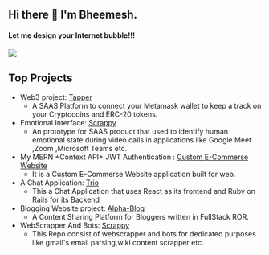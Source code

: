 ## Hi there 👋 I'm Bheemesh.
#### Let me design your Internet bubble!!!


 <a href="https://www.linkedin.com/in/bheemesh">
  <img src="https://img.shields.io/badge/LinkedIn-0077B5?style=for-the-badge&logo=linkedin&logoColor=white"/>
</a>

## Top Projects

- Web3 project: [Tapper](https://github.com/Bheemesh1706/Tapper)
  - A SAAS Platform to connect your Metamask wallet to keep a track on your Cryptocoins and ERC-20 tokens.
- Emotional Interface: [Scrappy](https://github.com/Bheemesh1706/Emotion-Interface)
   - An prototype for SAAS product that used to identify human emotional state during video calls in applications like Google Meet ,Zoom ,Microsoft Teams etc.
- My MERN +Context API+ JWT Authentication : [Custom E-Commerse Website](https://github.com/Bheemesh1706/E-Commerce-FrontEnd)
  - It is a Custom E-Commerse Website application built for web.
- A Chat Application: [Trio](https://github.com/Bheemesh1706/Trio-Frontend)
  - This a Chat Application that uses React as its frontend and Ruby on Rails for its Backend
- Blogging Website project: [Alpha-Blog](https://github.com/Bheemesh1706/Alpha-Blog)
   - A Content Sharing Platform for Bloggers written in FullStack ROR.
- WebScrapper And Bots: [Scrappy](https://github.com/Bheemesh1706/Web-Scappers-And-Bots)
   - This Repo consist of webscrapper and bots for dedicated purposes like gmail's email parsing,wiki content scrapper etc.
